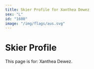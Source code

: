 ```yaml
---
title: Skier Profile for Xanthea Dewez
sex: "L"
id: "1600"
image: "/img/flags/aus.svg" 
---
```


# Skier Profile

This page is for: Xanthea Dewez.
    